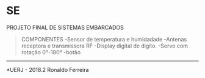# SE
PROJETO FINAL DE SISTEMAS EMBARCADOS


> COMPONENTES
	-Sensor de temperatura e humidadade
	-Antenas receptora e transmissora RF
	-Display digital de digito.
	-Servo com rotação 0º-180º
	-botão


---

*UERJ - 2018.2
Ronaldo Ferreira